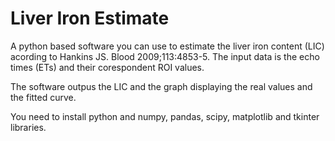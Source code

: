 # Liver Iron Estimate

A python based software you can use to estimate the liver iron content (LIC) acording to Hankins JS. Blood 2009;113:4853-5. The input data is the echo times (ETs) and their corespondent ROI values.

The software outpus the LIC and the graph displaying the real values and the fitted curve.

You need to install python and numpy, pandas, scipy, matplotlib and tkinter libraries.

